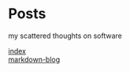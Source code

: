 # Posts
my scattered thoughts on software

[index](https://blog.carson-cummins.com/index.html)  
[markdown-blog](https://blog.carson-cummins.com/markdown-blog.html)  

